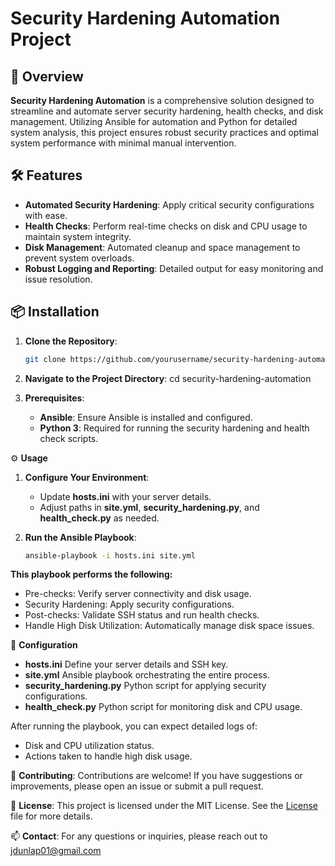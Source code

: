 # Security Hardening Automation Project

## 🚀 Overview

**Security Hardening Automation** is a comprehensive solution designed to streamline and automate server security hardening, health checks, and disk management. Utilizing Ansible for automation and Python for detailed system analysis, this project ensures robust security practices and optimal system performance with minimal manual intervention.


## 🛠️ Features
- **Automated Security Hardening**: Apply critical security configurations with ease.
- **Health Checks**: Perform real-time checks on disk and CPU usage to maintain system integrity.
- **Disk Management**: Automated cleanup and space management to prevent system overloads.
- **Robust Logging and Reporting**: Detailed output for easy monitoring and issue resolution.


## 📦 Installation
1. **Clone the Repository**:
   ```bash
   git clone https://github.com/yourusername/security-hardening-automation.git

2. **Navigate to the Project Directory**:
   cd security-hardening-automation

3. **Prerequisites**:
   - **Ansible**: Ensure Ansible is installed and configured.
   - **Python 3**: Required for running the security hardening and health check scripts.


⚙️ **Usage**
1. **Configure Your Environment**:
   - Update **hosts.ini** with your server details.
   - Adjust paths in **site.yml**, **security_hardening.py**, and **health_check.py** as needed.

2. **Run the Ansible Playbook**:
     ```bash
   ansible-playbook -i hosts.ini site.yml


**This playbook performs the following:**
   - Pre-checks: Verify server connectivity and disk usage.
   - Security Hardening: Apply security configurations.
   - Post-checks: Validate SSH status and run health checks.
   - Handle High Disk Utilization: Automatically manage disk space issues.


📝 **Configuration**
- **hosts.ini** Define your server details and SSH key.
- **site.yml** Ansible playbook orchestrating the entire process.
- **security_hardening.py** Python script for applying security configurations.
- **health_check.py** Python script for monitoring disk and CPU usage.

After running the playbook, you can expect detailed logs of:
- Disk and CPU utilization status.
- Actions taken to handle high disk usage.


🤝 **Contributing**: 
Contributions are welcome! If you have suggestions or improvements, please open an issue or submit a pull request.


📄 **License**: 
This project is licensed under the MIT License. See the [License](https://github.com/Jitboy23/Linux_Ansible_Security_Hardening/blob/main/MIT%20LICENSE)
file for more details.


📫 **Contact**: 
For any questions or inquiries, please reach out to jdunlap01@gmail.com
